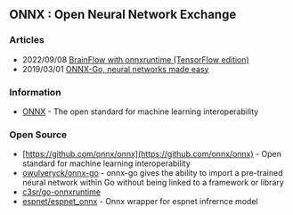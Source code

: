 ## ONNX : Open Neural Network Exchange


### Articles
- 2022/09/08 [BrainFlow with onnxruntime (TensorFlow edition)](https://brainflow.org/2022-09-08-onnx-tf/)
- 2019/03/01 [ONNX-Go, neural networks made easy](https://www.dotconferences.com/2019/03/olivier-wulveryck-onnx-go-neural-networks-made-easy)


### Information
- [ONNX](https://onnx.ai/) - The open standard for machine learning interoperability


### Open Source
- [https://github.com/onnx/onnx](https://github.com/onnx/onnx) - Open standard for machine learning interoperability
- [owulveryck/onnx-go](https://github.com/owulveryck/onnx-go) - onnx-go gives the ability to import a pre-trained neural network within Go without being linked to a framework or library
- [c3sr/go-onnxruntime](https://github.com/c3sr/go-onnxruntime)
- [espnet/espnet_onnx](https://github.com/espnet/espnet_onnx) - Onnx wrapper for espnet infrernce model